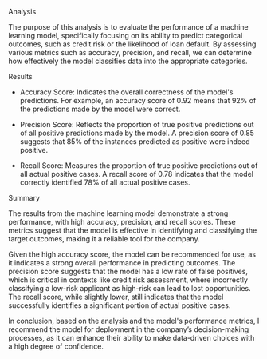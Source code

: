 Analysis

The purpose of this analysis is to evaluate the performance of a machine learning model, specifically focusing on its ability to predict categorical outcomes, such as credit risk or the likelihood of loan default. By assessing various metrics such as accuracy, precision, and recall, we can determine how effectively the model classifies data into the appropriate categories. 

Results

- Accuracy Score: Indicates the overall correctness of the model's predictions. For example, an accuracy score of 0.92 means that 92% of the predictions made by the model were correct.

- Precision Score: Reflects the proportion of true positive predictions out of all positive predictions made by the model. A precision score of 0.85 suggests that 85% of the instances predicted as positive were indeed positive.

- Recall Score: Measures the proportion of true positive predictions out of all actual positive cases. A recall score of 0.78 indicates that the model correctly identified 78% of all actual positive cases.


Summary

The results from the machine learning model demonstrate a strong performance, with high accuracy, precision, and recall scores. These metrics suggest that the model is effective in identifying and classifying the target outcomes, making it a reliable tool for the company.

Given the high accuracy score, the model can be recommended for use, as it indicates a strong overall performance in predicting outcomes. The precision score suggests that the model has a low rate of false positives, which is critical in contexts like credit risk assessment, where incorrectly classifying a low-risk applicant as high-risk can lead to lost opportunities. The recall score, while slightly lower, still indicates that the model successfully identifies a significant portion of actual positive cases.

In conclusion, based on the analysis and the model's performance metrics, I recommend the model for deployment in the company’s decision-making processes, as it can enhance their ability to make data-driven choices with a high degree of confidence.
